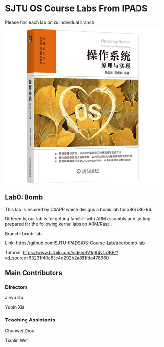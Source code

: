 # SJTU OS Course Labs From IPADS
Please find each lab on its individual branch.

![Our textbook is:](os-book.jpeg)


## Lab0: Bomb
This lab is inspired by CSAPP which designs a bomb lab for x86/x86-64.

Differently, our lab is for getting familiar with ARM assembly and getting prepared for the following kernel labs on ARM/Raspi.

Branch: bomb-lab

Link: https://github.com/SJTU-IPADS/OS-Course-Lab/tree/bomb-lab

Tutorial: https://www.bilibili.com/video/BV1q94y1a7BF/?vd_source=63231f40c83c4d292b2a881fda478960

## Main Contributors
### Directors
Jinyu Gu

Yubin Xia

### Teaching Assistants
Chunwei Zhou

Tianlin Wen
